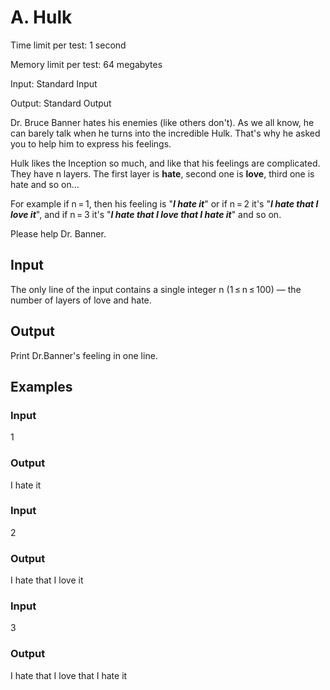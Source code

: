 # A. Hulk

Time limit per test: 1 second

Memory limit per test: 64 megabytes

Input: Standard Input

Output: Standard Output

Dr. Bruce Banner hates his enemies (like others don't). As we all know, he can barely talk when he turns into the incredible Hulk. That's why he asked you to help him to express his feelings.

Hulk likes the Inception so much, and like that his feelings are complicated. They have n layers. The first layer is **hate**, second one is **love**, third one is hate and so on...

For example if n = 1, then his feeling is "***I hate it***" or if n = 2 it's "***I hate that I love it***", and if n = 3 it's "***I hate that I love that I hate it***" and so on.

Please help Dr. Banner.

## Input

The only line of the input contains a single integer n (1 ≤ n ≤ 100) — the number of layers of love and hate.

## Output

Print Dr.Banner's feeling in one line.

## Examples

### Input

1

### Output

I hate it

### Input

2

### Output

I hate that I love it

### Input

3

### Output

I hate that I love that I hate it
